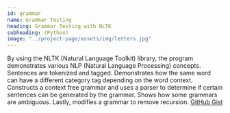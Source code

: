```yaml
---
id: grammar
name: Grammar Testing
heading: Grammar Testing with NLTK
subheading: (Python)
image: "../project-page/assets/img/letters.jpg"
---
```


By using the NLTK (Natural Language Toolkit) library, the program demonstrates various NLP (Natural Language Processing) concepts. Sentences
are tokenized and tagged. Demonstrates how the same word can have a different category tag depending on the word context. Constructs a context free grammar and uses a parser to determine if certain sentences can be generated by the grammar. Shows how some grammars are ambiguous. Lastly, modifies a grammar to remove recursion. [GitHub Gist](https://gist.github.com/Craig-ling/ec8370cd89559335942f33bfd1cc4ae9)
